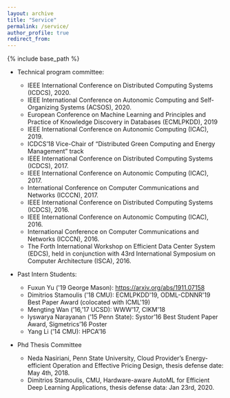```yaml
---
layout: archive
title: "Service"
permalink: /service/
author_profile: true
redirect_from:
---
```


{% include base_path %}

* Technical program committee:
  * IEEE International Conference on Distributed Computing Systems (ICDCS), 2020.
  * IEEE International Conference on Autonomic Computing and Self-Organizing Systems (ACSOS), 2020.
  * European Conference on Machine Learning and Principles and Practice of Knowledge Discovery in Databases (ECMLPKDD), 2019
  * IEEE International Conference on Autonomic Computing (ICAC), 2019.
  * ICDCS’18 Vice-Chair of “Distributed Green Computing and Energy Management” track
  * IEEE International Conference on Distributed Computing Systems (ICDCS), 2017.
  * IEEE International Conference on Autonomic Computing (ICAC), 2017.
  * International Conference on Computer Communications and Networks (ICCCN), 2017.
  * IEEE International Conference on Distributed Computing Systems (ICDCS), 2016.
  * IEEE International Conference on Autonomic Computing (ICAC), 2016.
  * International Conference on Computer Communications and Networks (ICCCN), 2016.
  * The Forth International Workshop on Efficient Data Center System (EDCS), held in conjunction with 43rd International Symposium on Computer Architecture (ISCA), 2016.

* Past Intern Students:
  * Fuxun Yu ('19 George Mason): https://arxiv.org/abs/1911.07158
  * Dimitrios Stamoulis ('18 CMU): ECMLPKDD'19, ODML-CDNNR'19 Best Paper Award (colocated with ICML'19)
  * Mengting Wan (’16,’17 UCSD): WWW’17, CIKM'18
  * Iyswarya Narayanan (’15 Penn State): Systor’16 Best Student Paper Award, Sigmetrics’16 Poster
  * Yang Li (’14 CMU): HPCA’16
  
* Phd Thesis Committee
  * Neda Nasiriani, Penn State University,  Cloud Provider’s Energy-efficient Operation and Effective Pricing Design, thesis defense date: May 4th, 2018.
  * Dimitrios Stamoulis, CMU, Hardware-aware AutoML for Efficient Deep Learning Applications, thesis defense data: Jan 23rd, 2020.

